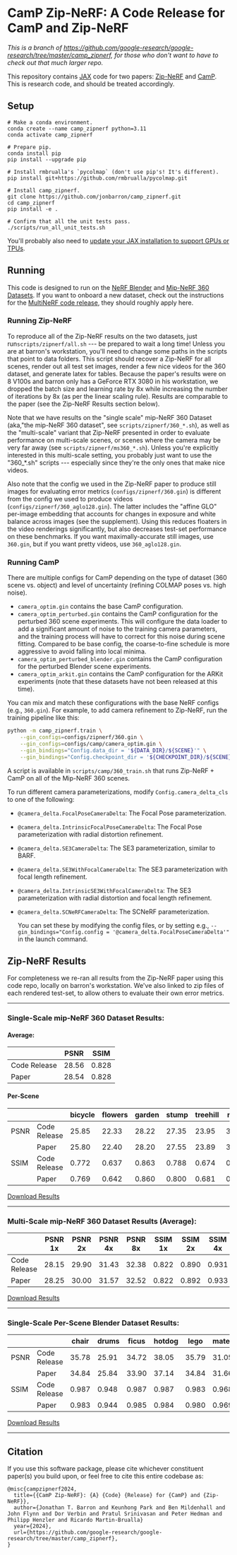 # CamP Zip-NeRF: A Code Release for CamP and Zip-NeRF

*This is a branch of https://github.com/google-research/google-research/tree/master/camp_zipnerf, for those who don't want to have to check out that much larger repo.*

This repository contains [JAX](https://github.com/google/jax) code for two papers: [Zip-NeRF](https://jonbarron.info/zipnerf/) and [CamP](https://camp-nerf.github.io/).  This is research code, and should be treated accordingly.

## Setup

```
# Make a conda environment.
conda create --name camp_zipnerf python=3.11
conda activate camp_zipnerf

# Prepare pip.
conda install pip
pip install --upgrade pip

# Install rmbrualla's `pycolmap` (don't use pip's! It's different).
pip install git+https://github.com/rmbrualla/pycolmap.git

# Install camp_zipnerf.
git clone https://github.com/jonbarron/camp_zipnerf.git
cd camp_zipnerf
pip install -e .

# Confirm that all the unit tests pass.
./scripts/run_all_unit_tests.sh
```

You'll probably also need to [update your JAX installation to support GPUs or TPUs](https://jax.readthedocs.io/en/latest/installation.html).

## Running

This code is designed to run on the [NeRF Blender](https://www.matthewtancik.com/nerf) and [Mip-NeRF 360 Datasets](https://jonbarron.info/mipnerf360/). If you want to onboard a new dataset, check out the instructions for the [MultiNeRF code release](https://github.com/google-research/multinerf), they should roughly apply here.

### Running Zip-NeRF

To reproduce all of the Zip-NeRF results on the two datasets, just run`scripts/zipnerf/all.sh` --- be prepared to wait a long time! Unless you are at barron's workstation, you'll need to change some paths in the scripts that point to data folders. This script should recover a Zip-NeRF for all scenes, render out all test set images, render a few nice videos for the 360 dataset, and generate latex for tables. Because the paper's results were on 8 V100s and barron only has a GeForce RTX 3080 in his workstation, we dropped the batch size and learning rate by 8x while increasing the number of iterations by 8x (as per the linear scaling rule). Results are comparable to the paper (see the Zip-NeRF Results section below).

Note that we have results on the "single scale" mip-NeRF 360 Dataset (aka,"the mip-NeRF 360 dataset", see `scripts/zipnerf/360_*.sh`), as well as the "multi-scale" variant that Zip-NeRF presented in order to evaluate performance on multi-scale scenes, or scenes where the camera may be very far away (see `scripts/zipnerf/ms360_*.sh`). Unless you're explicitly interested in this multi-scale setting, you probably just want to use the "360_*.sh" scripts --- especially since they're the only ones that make nice videos.

Also note that the config we used in the Zip-NeRF paper to produce still images
for evaluating error metrics (`configs/zipnerf/360.gin`) is different from the
config we used to produce videos (`configs/zipnerf/360_aglo128.gin`). The latter
includes the "affine GLO" per-image embedding that accounts for changes in
exposure and white balance across images (see the supplement). Using this
reduces floaters in the video renderings significantly, but also decreases
test-set performance on these benchmarks. If you want maximally-accurate still
images, use `360.gin`, but if you want pretty videos, use `360_aglo128.gin`.

### Running CamP

There are multiple configs for CamP depending on the type of dataset (360 scene
vs. object) and level of uncertainty (refining COLMAP poses vs. high noise).

*   `camera_optim.gin` contains the base CamP configuration.
*   `camera_optim_perturbed.gin` contains the CamP configuration for the
    perturbed 360 scene experiments. This will configure the data loader to add
    a significant amount of noise to the training camera parameters, and the
    training process will have to correct for this noise during scene fitting.
    Compared to be base config, the coarse-to-fine schedule is more aggressive
    to avoid falling into local minima.
*   `camera_optim_perturbed_blender.gin` contains the CamP configuration for the
    perturbed Blender scene experiments.
*   `camera_optim_arkit.gin` contains the CamP configuration for the ARKit
    experiments (note that these datasets have not been released at this time).

You can mix and match these configurations with the base NeRF configs (e.g.,
`360.gin`). For example, to add camera refinement to Zip-NeRF, run the training
pipeline like this:

```bash
python -m camp_zipnerf.train \
    --gin_configs=configs/zipnerf/360.gin \
    --gin_configs=configs/camp/camera_optim.gin \
    --gin_bindings="Config.data_dir = '${DATA_DIR}/${SCENE}'" \
    --gin_bindings="Config.checkpoint_dir = '${CHECKPOINT_DIR}/${SCENE}'"
```

A script is available in `scripts/camp/360_train.sh` that runs Zip-NeRF + CamP
on all of the Mip-NeRF 360 scenes.

To run different camera parameterizations, modify `Config.camera_delta_cls` to
one of the following:

*   `@camera_delta.FocalPoseCameraDelta`: The Focal Pose parameterization.
*   `@camera_delta.IntrinsicFocalPoseCameraDelta`: The Focal Pose
    parameterization with radial distortion refinement.
*   `@camera_delta.SE3CameraDelta`: The SE3 parameterization, similar to BARF.
*   `@camera_delta.SE3WithFocalCameraDelta`: The SE3 parameterization with focal
    length refinement.
*   `@camera_delta.IntrinsicSE3WithFocalCameraDelta`: The SE3 parameterization
    with radial distortion and focal length refinement.
*   `@camera_delta.SCNeRFCameraDelta`: The SCNeRF parameterization.

    You can set these by modifying the config files, or by setting e.g.,
    `--gin_bindings="Config.config = '@camera_delta.FocalPoseCameraDelta'"` in
    the launch command.

## Zip-NeRF Results

For completeness we re-ran all results from the Zip-NeRF paper using this code repo, locally on barron's workstation. We've also linked to zip files of each rendered test-set, to allow others to evaluate their own error metrics.

---

### Single-Scale mip-NeRF 360 Dataset Results:

#### Average:
| | PSNR | SSIM |
|-|-|-|
|Code Release | 28.56 | 0.828 |
|Paper | 28.54 | 0.828 |

#### Per-Scene
|| | bicycle | flowers | garden | stump| treehill | room | counter | kitchen | bonsai |
|-|-|-|-|-|-|-|-|-|-|-|
| PSNR | Code Release | 25.85 | 22.33 | 28.22 | 27.35 | 23.95 | 33.04 | 29.12 | 32.36 | 34.79 |
|| Paper | 25.80 | 22.40 | 28.20 | 27.55 | 23.89 | 32.65 | 29.38 | 32.50 | 34.46 |
| SSIM | Code Release | 0.772 | 0.637 | 0.863 | 0.788 | 0.674 | 0.929 | 0.905 | 0.929 | 0.952 |
|| Paper | 0.769 | 0.642 | 0.860 | 0.800 | 0.681 | 0.925 | 0.902 | 0.928 | 0.949 |

[Download Results](http://storage.googleapis.com/gresearch/refraw360/zipnerf_results_360.zip)

---

### Multi-Scale mip-NeRF 360 Dataset Results (Average):
|| PSNR 1x | PSNR 2x | PSNR 4x | PSNR 8x | SSIM 1x | SSIM 2x | SSIM 4x | SSIM 8x |
|-|-|-|-|-|-|-|-|-|
Code Release | 28.15 | 29.90 | 31.43 | 32.38 | 0.822 | 0.890 | 0.931 | 0.952 |
Paper | 28.25 | 30.00 | 31.57 | 32.52 | 0.822 | 0.892 | 0.933 | 0.954 |

[Download Results](http://storage.googleapis.com/gresearch/refraw360/zipnerf_results_ms360.zip)

---

### Single-Scale Per-Scene Blender Dataset Results:

||| chair | drums | ficus | hotdog | lego | materials | mic | ship |
|-|-|-|-|-|-|-|-|-|-|
|PSNR | Code Release | 35.78 | 25.91 | 34.72 | 38.05 | 35.79 | 31.05 | 35.92 | 32.33 |
| | Paper | 34.84 | 25.84 | 33.90 | 37.14 | 34.84 | 31.66 | 35.15 | 31.38 |
|SSIM | Code Release | 0.987 | 0.948 | 0.987 | 0.987 | 0.983 | 0.968 | 0.992 | 0.937 |
| | Paper | 0.983 | 0.944 | 0.985 | 0.984 | 0.980 | 0.969 | 0.991 | 0.929 |

[Download Results](http://storage.googleapis.com/gresearch/refraw360/zipnerf_results_blender.zip)

--------------------------------------------------------------------------------

## Citation

If you use this software package, please cite whichever constituent paper(s) you build upon, or feel free to cite this entire codebase as:
```
@misc{campzipnerf2024,
  title={{CamP Zip-NeRF}: {A} {Code} {Release} for {CamP} and {Zip-NeRF}},
  author={Jonathan T. Barron and Keunhong Park and Ben Mildenhall and John Flynn and Dor Verbin and Pratul Srinivasan and Peter Hedman and Philipp Henzler and Ricardo Martin-Brualla}
  year={2024},
  url={https://github.com/google-research/google-research/tree/master/camp_zipnerf},
}
